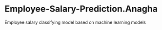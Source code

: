 # Employee-Salary-Prediction.Anagha
Employee salary classifying model based on machine learning models
